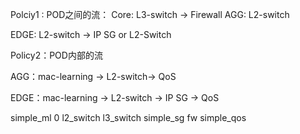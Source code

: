 Polciy1 : 
POD之间的流：
Core: L3-switch -> Firewall 
AGG:  L2-switch


EDGE: L2-switch -> IP SG or L2-Switch

Policy2：POD内部的流

AGG：mac-learning -> L2-switch->  QoS

EDGE：mac-learning -> L2-switch -> IP SG  -> QoS


simple_ml 0
l2_switch
l3_switch
simple_sg
fw
simple_qos